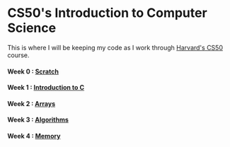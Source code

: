 # CS50's Introduction to Computer Science

This is where I will be keeping my code as I work through [Harvard's CS50](https://www.edx.org/course/introduction-computer-science-harvardx-cs50x?g_acctid=724-505-4034&g_campaign=gs-b2c-nonbrand-us-can-partner-harvard-core&g_campaignid=14747888370&g_adgroupid=131268844967&g_adid=589107262283&g_keyword=harvard%20cs50&g_keywordid=aud-1457053319218:kwd-334019831226&g_network=g&utm_source=google&utm_campaign=gs-b2c-nonbrand-us-can-partner-harvard-core&utm_medium=cpc&utm_term=harvard%20cs50&hsa_acc=7245054034&hsa_cam=14747888370&hsa_grp=131268844967&hsa_ad=589107262283&hsa_src=g&hsa_tgt=aud-1457053319218:kwd-334019831226&hsa_kw=harvard%20cs50&hsa_mt=e&hsa_net=adwords&hsa_ver=3&gclid=CjwKCAjw77WVBhBuEiwAJ-YoJLSNqVGyXOSAuZ1NFDQWRSuFc2zNzLCbc7C4paenSjtxTfqO92H36hoCbFgQAvD_BwE) course.

#### Week 0 : [Scratch](https://scratch.mit.edu/projects/684750910/)

#### Week 1 : [Introduction to C](https://github.com/kel-si/cs50/tree/main/w1)

#### Week 2 : [Arrays](https://github.com/kel-si/cs50/tree/main/w2)

#### Week 3 : [Algorithms](https://github.com/kel-si/cs50/tree/main/w3)

#### Week 4 : [Memory](https://github.com/kel-si/cs50/tree/main/w4)
